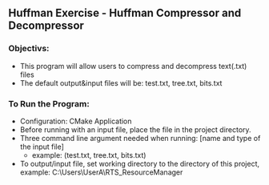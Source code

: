 ##  Huffman Exercise - Huffman Compressor and Decompressor

### Objectivs:
* This program will allow users to compress and decompress text(.txt) files
* The default output&input files will be: test.txt, tree.txt, bits.txt

### To Run the Program:
* Configuration: CMake Application
* Before running with an input file, place the file in the project directory.
* Three command line argument needed when running: [name and type of the input file]
    * example: (test.txt, tree.txt, bits.txt)
* To output/input file, set working directory to the directory of this project, example: C:\Users\UserA\RTS_ResourceManager

